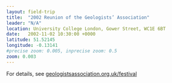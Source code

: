 ```yaml
---
layout: field-trip
title:  "2002 Reunion of the Geologists’ Association"
leader: "N/A"
location: University College London, Gower Street, WC1E 6BT
date:   2002-11-02 10:30:00 +0000
latitude: 51.52145
longitude: -0.13141
#precise zoom: 0.005, inprecise zoom: 0.5
zoom: 0.003
---
```

For details, see <a href="https://geologistsassociation.org.uk/festival/">geologistsassociation.org.uk/festival</a>
